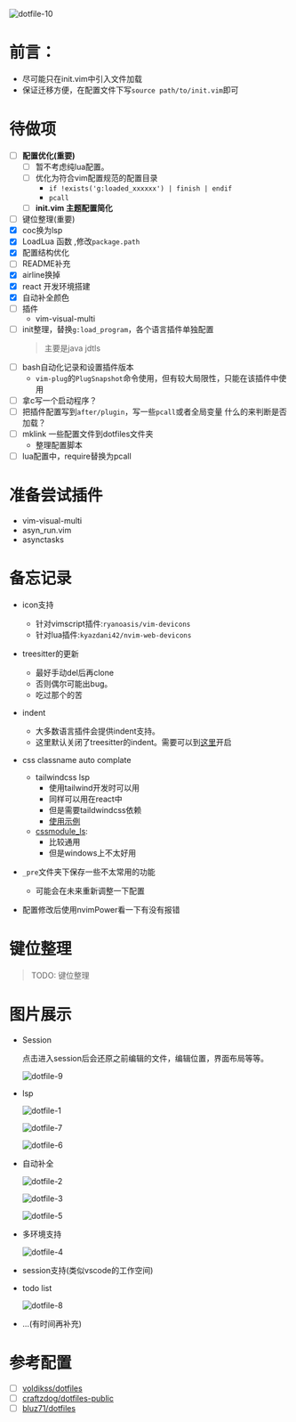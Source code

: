 
![dotfile-10](./image/dotfile-10.png)

# 前言：

- 尽可能只在init.vim中引入文件加载
- 保证迁移方便，在配置文件下写`source path/to/init.vim`即可

# 待做项

- [ ] **配置优化(重要)**
  - [ ] 暂不考虑纯lua配置。
  - [ ] 优化为符合vim配置规范的配置目录
    - `if !exists('g:loaded_xxxxxx') | finish | endif`
    - `pcall`
  - [ ] **init.vim 主题配置简化**
- [ ] 键位整理(重要)
- [x] coc换为lsp
- [x] LoadLua 函数 ,修改`package.path`
- [x] 配置结构优化
- [ ] README补充
- [x] airline换掉
- [x] react 开发环境搭建
- [x] 自动补全颜色
- [ ] 插件
  - vim-visual-multi
- [ ] init整理，替换`g:load_program`，各个语言插件单独配置
  > 主要是java jdtls
- [ ] bash自动化记录和设置插件版本
  - `vim-plug`的`PlugSnapshot`命令使用，但有较大局限性，只能在该插件中使用
- [ ] 拿c写一个启动程序？
- [ ] 把插件配置写到`after/plugin`，写一些`pcall`或者全局变量 什么的来判断是否加载？
- [ ] mklink 一些配置文件到dotfiles文件夹
  - 整理配置脚本
- [ ] lua配置中，require替换为pcall

# 准备尝试插件

- vim-visual-multi
- asyn_run.vim
- asynctasks

# 备忘记录

- icon支持
  - 针对vimscript插件:`ryanoasis/vim-devicons`
  - 针对lua插件:`kyazdani42/nvim-web-devicons`

- treesitter的更新
  - 最好手动del后再clone
  - 否则偶尔可能出bug。
  - 吃过那个的苦

- indent
  - 大多数语言插件会提供indent支持。
  - 这里默认关闭了treesitter的indent。需要可以到[这里](./nvim/plug_configs/treesitter.vim)开启

- css classname auto complate
  - tailwindcss lsp
    - 使用tailwind开发时可以用
    - 同样可以用在react中
    - 但是需要taildwindcss依赖
    - [使用示例](https://www.youtube.com/watch?v=GznmPACXBlY&t=6227s)
  - [cssmodule_ls](https://github.com/antonk52/cssmodules-language-server): 
    - 比较通用
    - 但是windows上不太好用

- `_pre`文件夹下保存一些不太常用的功能
  - 可能会在未来重新调整一下配置

- 配置修改后使用nvimPower看一下有没有报错

# 键位整理

> TODO: 键位整理

# 图片展示

- Session

   点击进入session后会还原之前编辑的文件，编辑位置，界面布局等等。

  ![dotfile-9](./image/dotfile-9.png)


- lsp

  ![dotfile-1](./image/dotfile-1.png)

  ![dotfile-7](./image/dotfile-7.png)

  ![dotfile-6](./image/dotfile-6.png)

- 自动补全

  ![dotfile-2](./image/dotfile-2.png)

  ![dotfile-3](./image/dotfile-3.png)

  ![dotfile-5](./image/dotfile-5.png)

- 多环境支持

  ![dotfile-4](./image/dotfile-4.png)

- session支持(类似vscode的工作空间)

- todo list

  ![dotfile-8](./image/dotfile-8.png)

- ...(有时间再补充)

# 参考配置

- [ ] [voldikss/dotfiles](https://github.com/voldikss/dotfiles/blob/dev/nvim/init.vim)
- [ ] [craftzdog/dotfiles-public](https://github.com/craftzdog/dotfiles-public)
- [ ] [bluz71/dotfiles](https://github.com/bluz71/dotfiles/blob/master/vim/lua/plugin/lsp-config.lua)
